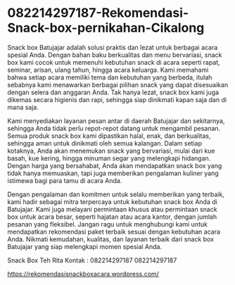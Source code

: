 # 082214297187-Rekomendasi-Snack-box-pernikahan-Cikalong
Snack box Batujajar adalah solusi praktis dan lezat untuk berbagai acara spesial Anda. Dengan bahan baku berkualitas dan menu bervariasi, snack box kami cocok untuk memenuhi kebutuhan snack di acara seperti rapat, seminar, arisan, ulang tahun, hingga acara keluarga. Kami memahami bahwa setiap acara memiliki tema dan kebutuhan yang berbeda, itulah sebabnya kami menawarkan berbagai pilihan snack yang dapat disesuaikan dengan selera dan anggaran Anda. Tak hanya lezat, snack box kami juga dikemas secara higienis dan rapi, sehingga siap dinikmati kapan saja dan di mana saja.

Kami menyediakan layanan pesan antar di daerah Batujajar dan sekitarnya, sehingga Anda tidak perlu repot-repot datang untuk mengambil pesanan. Semua produk snack box kami dipastikan halal, enak, dan berkualitas, sehingga aman untuk dinikmati oleh semua kalangan. Dalam setiap kotaknya, Anda akan menemukan snack yang bervariasi, mulai dari kue basah, kue kering, hingga minuman segar yang melengkapi hidangan. Dengan harga yang bersahabat, Anda akan mendapatkan snack box yang tidak hanya memuaskan, tapi juga memberikan pengalaman kuliner yang istimewa bagi para tamu di acara Anda.

Dengan pengalaman dan komitmen untuk selalu memberikan yang terbaik, kami hadir sebagai mitra terpercaya untuk kebutuhan snack box Anda di Batujajar. Kami juga melayani permintaan khusus atau permintaan snack box untuk acara besar, seperti hajatan atau acara kantor, dengan jumlah pesanan yang fleksibel. Jangan ragu untuk menghubungi kami untuk mendapatkan rekomendasi paket terbaik sesuai dengan kebutuhan acara Anda. Nikmati kemudahan, kualitas, dan layanan terbaik dari snack box Batujajar yang siap melengkapi momen spesial Anda.

Snack Box Teh Rita
Kontak :
082214297187
082214297187

https://rekomendasisnackboxacara.wordpress.com/

